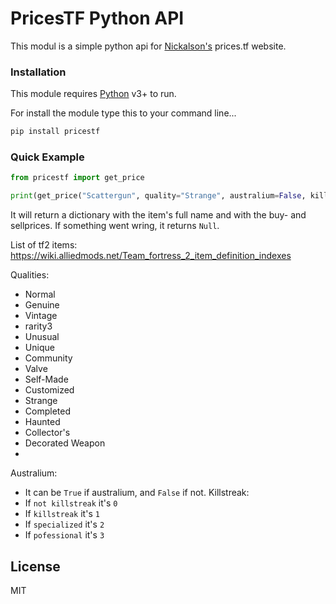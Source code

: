 # PricesTF Python API

This modul is a simple python api for [Nickalson's](https://github.com/Nicklason/) prices.tf website.

### Installation

This module requires [Python](https://www.python.org/) v3+ to run.

For install the module type this to your command line...

```sh
pip install pricestf
```
### Quick Example
```py
from pricestf import get_price

print(get_price("Scattergun", quality="Strange", australium=False, killstreak=0))
```
It will return a dictionary with the item's full name and with the buy- and sellprices.
If something went wring, it returns `Null`.

List of tf2 items:
https://wiki.alliedmods.net/Team_fortress_2_item_definition_indexes

Qualities:
- Normal
- Genuine
- Vintage
- rarity3
- Unusual
- Unique
- Community
- Valve
- Self-Made
- Customized
- Strange
- Completed
- Haunted
- Collector's
- Decorated Weapon
-
Australium:
- It can be `True` if australium, and `False` if not.
Killstreak:
- If ``not killstreak`` it's `0`
- If ``killstreak`` it's `1`
- If ``specialized`` it's `2`
- If ``pofessional`` it's `3`


License
----

MIT
